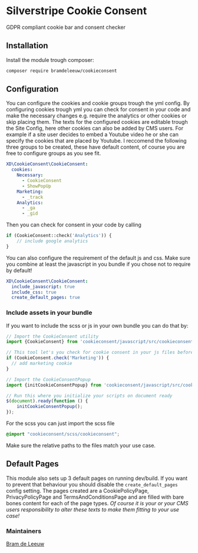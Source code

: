 # Silverstripe Cookie Consent
GDPR compliant cookie bar and consent checker

## Installation
Install the module trough composer:
```bash
composer require bramdeleeuw/cookieconsent
``` 

## Configuration
You can configure the cookies and cookie groups trough the yml config. 
By configuring cookies trough yml you can check for consent in your code and make the necessary changes e.g. require the analytics or other cookies or skip placing them.
The texts for the configured cookies are editable trough the Site Config, here other cookies can also be added by CMS users. 
For example if a site user decides to embed a Youtube video he or she can specify the cookies that are placed by Youtube.
I reccomend the following three groups to be created, these have default content, of course you are free to configure groups as you see fit.
```yaml
XD\CookieConsent\CookieConsent:
  cookies:
    Necessary:
      - CookieConsent
      - ShowPopUp
    Marketing:
      - _track
    Analytics:
      - _ga
      - _gid
```

Then you can check for consent in your code by calling
```php
if (CookieConsent::check('Analytics')) {
    // include google analytics
}
```

You can also configure the requirement of the default js and css. 
Make sure you combine at least the javascript in you bundle if you chose not to require by default!
```yaml
XD\CookieConsent\CookieConsent:
  include_javascript: true
  include_css: true
  create_default_pages: true
```

### Include assets in your bundle
If you want to include the scss or js in your own bundle you can do that by:
```js
// Import the CookieConsent utility 
import {CookieConsent} from 'cookieconsent/javascript/src/cookieconsent';

// This tool let's you check for cookie consent in your js files before you apply any cookies
if (CookieConsent.check('Marketing')) {
  // add marketing cookie
}

// Import the CookieConsentPopup
import {initCookieConsentPopup} from 'cookieconsent/javascript/src/cookieconsentpopup';

// Run this where you initialize your scripts on document ready
$(document).ready(function () {
    initCookieConsentPopup();
});
```

For the scss you can just import the scss file 
```scss
@import "cookieconsent/scss/cookieconsent";
```
Make sure the relative paths to the files match your use case.

## Default Pages
This module also sets up 3 default pages on running dev/build. 
If you want to prevent that behaviour you should disable the `create_default_pages` config setting.
The pages created are a CookiePolicyPage, PrivacyPolicyPage and TermsAndConditionsPage and are filled with bare bones content for each of the page types.
_Of course it is your or your CMS users responsibility to alter these texts to make them fitting to your use case!_

### Maintainers 
[Bram de Leeuw](http://www.twitter.com/bramdeleeuw)
